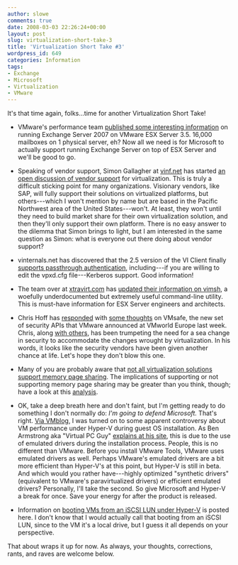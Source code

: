 ```yaml
---
author: slowe
comments: true
date: 2008-03-03 22:26:24+00:00
layout: post
slug: virtualization-short-take-3
title: 'Virtualization Short Take #3'
wordpress_id: 649
categories: Information
tags:
- Exchange
- Microsoft
- Virtualization
- VMware
---
```


It's that time again, folks...time for another Virtualization Short Take!

* VMware's performance team [published some interesting information](http://blogs.vmware.com/performance/2008/02/16000-exchange.html) on running Exchange Server 2007 on VMware ESX Server 3.5. 16,000 mailboxes on 1 physical server, eh? Now all we need is for Microsoft to actually support running Exchange Server on top of ESX Server and we'll be good to go.

* Speaking of vendor support, Simon Gallagher at [vinf.net](http://vinf.net/) has started [an open discussion of vendor support](http://vinf.net/2008/02/21/support-for-virtualized-osapplications-an-open-debate/) for virtualization. This is truly a difficult sticking point for many organizations. Visionary vendors, like SAP, will fully support their solutions on virtualized platforms, but others---which I won't mention by name but are based in the Pacific Northwest area of the United States---won't. At least, they won't until they need to build market share for their own virtualization solution, and then they'll only support their own platform. There is no easy answer to the dilemma that Simon brings to light, but I am interested in the same question as Simon: what is everyone out there doing about vendor support?

* vinternals.net has discovered that the 2.5 version of the VI Client finally [supports passthrough authentication](http://www.vinternals.com/2008/02/virtualcenter-25-passthrough.html), including---if you are willing to edit the vpxd.cfg file---Kerberos support. Good information!

* The team over at [xtravirt.com](http://www.xtravirt.com/) has [updated their information on vimsh](http://www.xtravirt.com/index.php?option=com_remository&Itemid=75&func=startdown&id=21), a woefully underdocumented but extremely useful command-line utility. This is must-have information for ESX Server engineers and architects.

* Chris Hoff has [responded](http://rationalsecurity.typepad.com/blog/2008/02/vmwares-vmsafe.html) with [some thoughts](http://rationalsecurity.typepad.com/blog/2008/03/vmwares-vmsafe.html) on VMsafe, the new set of security APIs that VMware announced at VMworld Europe last week. Chris, along [with others](http://gregness.wordpress.com/2008/01/11/dispelling-virtsec-myths/), has been trumpeting the need for a sea change in security to accommodate the changes wrought by virtualization. In his words, it looks like the security vendors have been given another chance at life. Let's hope they don't blow this one.

* Many of you are probably aware that [not all virtualization solutions support memory page sharing](http://dcsblog.burtongroup.com/data_center_strategies/2007/06/virtualization_.html). The implications of supporting or not supporting memory page sharing may be greater than you think, though; have a look at this [analysis](http://vmmba.com/2008/01/03/why-does-oversubscription-matter.aspx).

* OK, take a deep breath here and don't faint, but I'm getting ready to do something I don't normally do: _I'm going to defend Microsoft._ That's right. [Via VMblog](http://vmblog.com/archive/2008/03/03/hyper-v-s-slow-guest-installation-explained.aspx), I was turned on to some apparent controversy about VM performance under Hyper-V during guest OS installation. As Ben Armstrong aka "Virtual PC Guy" [explains at his site](http://blogs.msdn.com/virtual_pc_guy/archive/2008/02/26/hyper-v-and-slow-guest-os-installation.aspx), this is due to the use of emulated drivers during the installation process. People, this is no different than VMware. Before you install VMware Tools, VMware uses emulated drivers as well. Perhaps VMware's emulated drivers are a bit more efficient than Hyper-V's at this point, but Hyper-V is still in beta. And which would you rather have---highly optimized "synthetic drivers" (equivalent to VMware's paravirtualized drivers) or efficient emulated drivers? Personally, I'll take the second. So give Microsoft and Hyper-V a break for once. Save your energy for after the product is released.

* Information on [booting VMs from an iSCSI LUN under Hyper-V](http://www.activewin.com/awin/comments.asp?HeadlineIndex=42769) is posted here. I don't know that I would actually call that booting from an iSCSI LUN, since to the VM it's a local drive, but I guess it all depends on your perspective.

That about wraps it up for now. As always, your thoughts, corrections, rants, and raves are welcome below.

